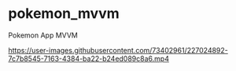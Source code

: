# pokemon_mvvm
Pokemon App MVVM

https://user-images.githubusercontent.com/73402961/227024892-7c7b8545-7163-4384-ba22-b24ed089c8a6.mp4
